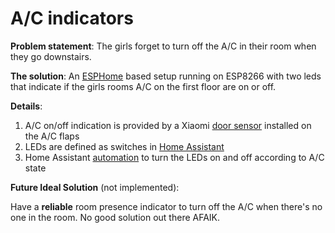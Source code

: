 # A/C indicators
**Problem statement**: The girls forget to turn off the A/C in their room when they go downstairs.

**The solution**: An [ESPHome](https://esphome.io/) based setup running on ESP8266 with two leds that indicate if the girls rooms A/C on the first floor are on or off.

**Details**:
1. A/C on/off indication is provided by a Xiaomi [door sensor](https://www.aliexpress.com/item/32829391822.html) installed on the A/C flaps
1. LEDs are defined as switches in [Home Assistant](https://www.home-assistant.io/)
1. Home Assistant [automation](https://github.com/talsalmona/hass-config/blob/5a5dcffa59ede84e97ef37ceb1e34732eacc9302/automations.yaml#L118) to turn the LEDs on and off according to A/C state

**Future Ideal Solution** (not implemented):

Have a **reliable** room presence indicator to turn off the A/C when there's no one in the room. No good solution out there AFAIK.
